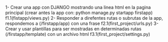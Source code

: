 1- Crear una app con DJANGO mostrando una linea html en la pagina principal 
    (crear antes la app con: python manage.py startapp firstapp)
    f1.1(fistapp/views.py)
2- Responder a direfentes rutas o subrutas de la app, respondemos a (/firstapp/app) con una frase
    f2.1(first_project/urls.py)
3- Crear y usar plantillas para ser mostradas en determinadas rutas (/firstapp/template) con un archivo html
    f3.1(first_project/settings.py)



